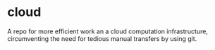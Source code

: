# cloud
A repo for more efficient work an a cloud computation infrastructure, circumventing the need for tedious manual transfers by using git.
